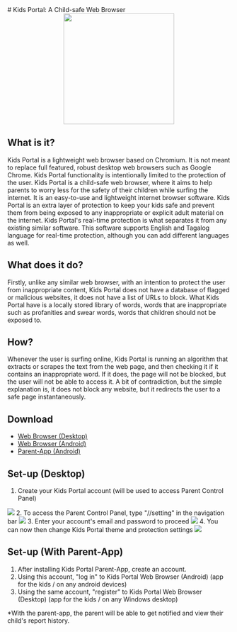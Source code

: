 <html>
    <head>
        <meta name="google-site-verification" content="AaR6V2o4_VluqATxM9iNMcx3Kn5laUvCcC-LP5tRpQU" />

  </head>
    
  <body>
# Kids Portal: A Child-safe Web Browser 
<center>
<a href="https://www.linkedin.com/in/jaenuguid/">
  <img src="https://github.com/JaeNuguid/Kids-Portal-Version-2/blob/master/newKidsPortal/Resources/KidsPortal.png?raw=true" width="250" height="250"/>
</a>
</center>

## What is it?
Kids Portal is a lightweight web browser based on Chromium. It is not meant to replace full featured, robust desktop web browsers such as Google Chrome. Kids Portal functionality is intentionally limited to the protection of the user.
Kids Portal is a child-safe web browser, where it aims to help parents to worry less for the safety of their children while surfing the internet. It is an easy-to-use and lightweight internet browser software. Kids Portal is an extra layer of protection to keep your kids safe and prevent them from being exposed to any inappropriate or explicit adult material on the internet. Kids Portal's real-time protection is what separates it from any existing similar software. This software supports English and Tagalog language for real-time protection, although you can add different languages as well.

## What does it do?
Firstly, unlike any similar web browser, with an intention to protect the user from inappropriate content, Kids Portal does not have a database of flagged or malicious websites, it does not have a list of URLs to block. What Kids Portal have is a locally stored library of words, words that are inappropriate such as profanities and swear words, words that children should not be exposed to.

## How?
Whenever the user is surfing online, Kids Portal is running an algorithm that extracts or scrapes the text from the web page, and then checking it if it contains an inappropriate word. If it does, the page will not be blocked, but the user will not be able to access it. A bit of contradiction, but the simple explanation is, it does not block any website, but it redirects the user to a safe page instantaneously.

## Download 
- [Web Browser (Desktop)](https://github.com/JaeNuguid/Kids-Portal-Web-Browser/releases/download/v1.0/Kids.Portal.-.Parent.App.zip)
- [Web Browser (Android)](https://github.com/JaeNuguid/Kids-Portal-Web-Browser/releases/download/v1.0/Kids.Portal.-.Android.Web.Browser.zip)
- [Parent-App (Android)](https://github.com/JaeNuguid/Kids-Portal-Web-Browser/releases/download/v1.0/Kids.Portal.-.Parent.App.zip)

## Set-up (Desktop)
1. Create your Kids Portal account (will be used to access Parent Control Panel)
<img src="https://image.ibb.co/d3epJ6/1.jpg"/>
2. To access the Parent Control Panel, type "//setting" in the navigation bar
<img src="https://image.ibb.co/eK29J6/2.jpg"/>
3. Enter your account's email and password to proceed
<img src="https://image.ibb.co/fFf75m/3.jpg"/>
4. You can now then change Kids Portal theme and protection settings
<img src="https://image.ibb.co/j0zdBR/4.jpg"/>

## Set-up (With Parent-App)
1. After installing Kids Portal Parent-App, create an account.
2. Using this account, "log in" to Kids Portal Web Browser (Android) (app for the kids / on any android devices)
3. Using the same account, "register" to Kids Portal Web Browser (Desktop) (app for the kids / on any Windows desktop)

*With the parent-app, the parent will be able to get notified and view their child's report history.
</body>
</html>
